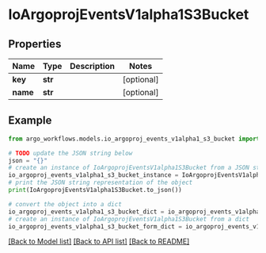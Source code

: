 # IoArgoprojEventsV1alpha1S3Bucket


## Properties

Name | Type | Description | Notes
------------ | ------------- | ------------- | -------------
**key** | **str** |  | [optional] 
**name** | **str** |  | [optional] 

## Example

```python
from argo_workflows.models.io_argoproj_events_v1alpha1_s3_bucket import IoArgoprojEventsV1alpha1S3Bucket

# TODO update the JSON string below
json = "{}"
# create an instance of IoArgoprojEventsV1alpha1S3Bucket from a JSON string
io_argoproj_events_v1alpha1_s3_bucket_instance = IoArgoprojEventsV1alpha1S3Bucket.from_json(json)
# print the JSON string representation of the object
print(IoArgoprojEventsV1alpha1S3Bucket.to_json())

# convert the object into a dict
io_argoproj_events_v1alpha1_s3_bucket_dict = io_argoproj_events_v1alpha1_s3_bucket_instance.to_dict()
# create an instance of IoArgoprojEventsV1alpha1S3Bucket from a dict
io_argoproj_events_v1alpha1_s3_bucket_form_dict = io_argoproj_events_v1alpha1_s3_bucket.from_dict(io_argoproj_events_v1alpha1_s3_bucket_dict)
```
[[Back to Model list]](../README.md#documentation-for-models) [[Back to API list]](../README.md#documentation-for-api-endpoints) [[Back to README]](../README.md)


